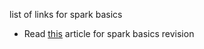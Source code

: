 list of links for spark basics
- Read [this](https://www.linkedin.com/pulse/just-enough-spark-core-concepts-revisited-deepak-rajak/?utm_source=share&utm_medium=member_ios&utm_campaign=share_via) article for spark basics revision 

